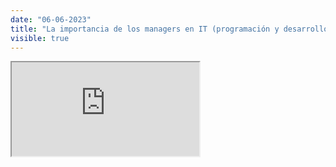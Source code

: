 ```yaml
---
date: "06-06-2023"
title: "La importancia de los managers en IT (programación y desarrollo)"
visible: true
---
```

<iframe src="https://www.youtube.com/embed/e5oNnILaHsA" allowfullscreen></iframe>
